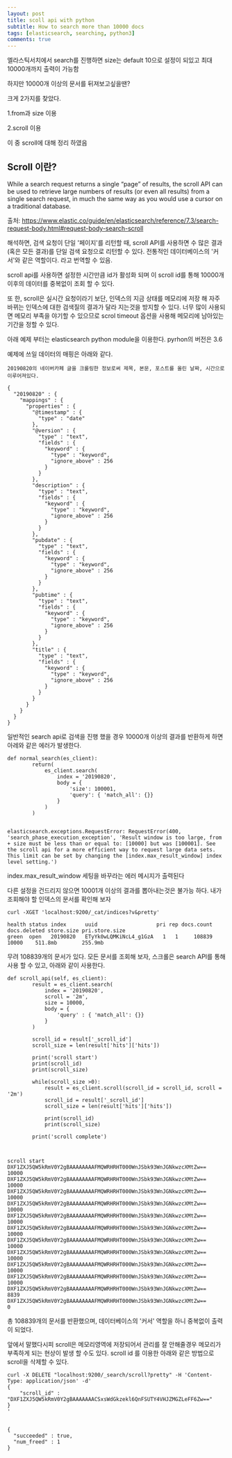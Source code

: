 ```yaml
---
layout: post
title: scoll api with python
subtitle: How to search more than 10000 docs
tags: [elasticsearch, searching, python3]
comments: true
---
```

엘라스틱서치에서 search를 진행하면 size는 default 10으로 설정이 되있고 최대 10000개까지 출력이 가능함

하지만 10000개 이상의 문서를 뒤져보고싶을땐?

크게 2가지를 찾았다.

1.from과 size 이용

2.scroll 이용

이 중 scroll에 대해 정리 하였음

## Scroll 이란?

While a search request returns a single “page” of results, the scroll API can be used to retrieve large numbers of results (or even all results) from a single search request, in much the same way as you would use a cursor on a traditional database.

출처: https://www.elastic.co/guide/en/elasticsearch/reference/7.3/search-request-body.html#request-body-search-scroll

해석하면, 검색 요청이 단일 '페이지'를 리턴할 때, scroll API를 사용하면 수 많은 결과(혹은 모든 결과)를 단일 검색 요청으로 리턴할 수 있다. 전통적인 데이터베이스의 '커서'와 같은 역할이다. 라고 번역할 수 있음.

scroll api를 사용하면 설정한 시간만큼 id가 활성화 되며 이 scroll id를 통해 10000개 이후의 데이터를 중복없이 조회 할 수 있다.

또 한, scroll은 실시간 요청이라기 보단, 인덱스의 지금 상태를 메모리에 저장 해 자주 바뀌는 인덱스에 대한 검색질의 결과가 달라 지는것을 방지할 수 있다. 너무 많이 사용되면 메모리 부족을 야기할 수 있으므로 scrol timeout 옵션을 사용해 메모리에 남아있는 기간을 정할 수 있다.

아래 예제 부터는 elasticsearch python module을 이용한다. pyrhon의 버전은 3.6

예제에 쓰일 데이터의 매핑은 아래와 같다.
~~~
20190820의 네이버카페 글을 크롤링한 정보로써 제목, 본문, 포스트를 올린 날짜, 시간으로 이루어져있다.

{
  "20190820" : {
    "mappings" : {
      "properties" : {
        "@timestamp" : {
          "type" : "date"
        },
        "@version" : {
          "type" : "text",
          "fields" : {
            "keyword" : {
              "type" : "keyword",
              "ignore_above" : 256
            }
          }
        },
        "description" : {
          "type" : "text",
          "fields" : {
            "keyword" : {
              "type" : "keyword",
              "ignore_above" : 256
            }
          }
        },
        "pubdate" : {
          "type" : "text",
          "fields" : {
            "keyword" : {
              "type" : "keyword",
              "ignore_above" : 256
            }
          }
        },
        "pubtime" : {
          "type" : "text",
          "fields" : {
            "keyword" : {
              "type" : "keyword",
              "ignore_above" : 256
            }
          }
        },
        "title" : {
          "type" : "text",
          "fields" : {
            "keyword" : {
              "type" : "keyword",
              "ignore_above" : 256
            }
          }
        }
      }
    }
  }
}
~~~

일반적인 search api로 검색을 진행 했을 경우 10000개 이상의 결과를 반환하게 하면 아레와 같은 에러가 발생한다.
~~~
def normal_search(es_client):
        return(
            es_client.search(
                index = '20190820',
                body = {
                    'size': 100001,
                    'query': { 'match_all': {}}
                }
            )
        )


elasticsearch.exceptions.RequestError: RequestError(400, 'search_phase_execution_exception', 'Result window is too large, from + size must be less than or equal to: [10000] but was [100001]. See the scroll api for a more efficient way to request large data sets. This limit can be set by changing the [index.max_result_window] index level setting.')
~~~

index.max_result_window 세팅을 바꾸라는 에러 메시지가 출력된다

다른 설정을 건드리지 않으면 10001개 이상의 결과를 뽑아내는것은 불가능 하다. 내가 조회해야 할 인덱스의 문서를 확인해 보자

```
curl -XGET 'localhost:9200/_cat/indices?v&pretty'

health status index      uuid                   pri rep docs.count docs.deleted store.size pri.store.size
green  open   20190820   ETyYk0wLQMKiNcL4_g1GzA   1   1     108839        10000    511.8mb        255.9mb
```

무려 108839개의 문서가 있다. 모든 문서를 조회해 보자, 스크롤은 search API를 통해 사용 할 수 있고, 아래와 같이 사용한다.

~~~
def scroll_api(self, es_client):
        result = es_client.search(
            index = '20190820',
            scroll = '2m',
            size = 10000,
            body = {
                'query' : { 'match_all': {}}
            }
        )

        scroll_id = result['_scroll_id']
        scroll_size = len(result['hits']['hits'])

        print('scroll start')
        print(scroll_id)
        print(scroll_size)

        while(scroll_size >0):
            result = es_client.scroll(scroll_id = scroll_id, scroll = '2m')
            scroll_id = result['_scroll_id']
            scroll_size = len(result['hits']['hits'])

            print(scroll_id)
            print(scroll_size)

        print('scroll complete')
        
        

scroll start
DXF1ZXJ5QW5kRmV0Y2gBAAAAAAAAFMQWRHRHT000WnJSbk93WnJGNkwzcXMtZw==
10000
DXF1ZXJ5QW5kRmV0Y2gBAAAAAAAAFMQWRHRHT000WnJSbk93WnJGNkwzcXMtZw==
10000
DXF1ZXJ5QW5kRmV0Y2gBAAAAAAAAFMQWRHRHT000WnJSbk93WnJGNkwzcXMtZw==
10000
DXF1ZXJ5QW5kRmV0Y2gBAAAAAAAAFMQWRHRHT000WnJSbk93WnJGNkwzcXMtZw==
10000
DXF1ZXJ5QW5kRmV0Y2gBAAAAAAAAFMQWRHRHT000WnJSbk93WnJGNkwzcXMtZw==
10000
DXF1ZXJ5QW5kRmV0Y2gBAAAAAAAAFMQWRHRHT000WnJSbk93WnJGNkwzcXMtZw==
10000
DXF1ZXJ5QW5kRmV0Y2gBAAAAAAAAFMQWRHRHT000WnJSbk93WnJGNkwzcXMtZw==
10000
DXF1ZXJ5QW5kRmV0Y2gBAAAAAAAAFMQWRHRHT000WnJSbk93WnJGNkwzcXMtZw==
10000
DXF1ZXJ5QW5kRmV0Y2gBAAAAAAAAFMQWRHRHT000WnJSbk93WnJGNkwzcXMtZw==
10000
DXF1ZXJ5QW5kRmV0Y2gBAAAAAAAAFMQWRHRHT000WnJSbk93WnJGNkwzcXMtZw==
10000
DXF1ZXJ5QW5kRmV0Y2gBAAAAAAAAFMQWRHRHT000WnJSbk93WnJGNkwzcXMtZw==
8839
DXF1ZXJ5QW5kRmV0Y2gBAAAAAAAAFMQWRHRHT000WnJSbk93WnJGNkwzcXMtZw==
0
~~~

총 108839개의 문서를 반환했으며, 데이터베이스의 '커서' 역할을 하니 중복없이 출력이 되었다.

앞에서 말했다시피 scroll은 메모리영역에 저장되어서 관리를 잘 안해줄경우 메모리가 부족하게 되는 현상이 발생 할 수도 있다.
scroll id 를 이용한 아래와 같은 방법으로 scroll을 삭제할 수 있다.

~~~
curl -X DELETE "localhost:9200/_search/scroll?pretty" -H 'Content-Type: application/json' -d'
{
    "scroll_id" : "DXF1ZXJ5QW5kRmV0Y2gBAAAAAAACSxsWdGkzekl6QnFSUTY4VHJZMGZLeFF6Zw=="
}
'


{
  "succeeded" : true,
  "num_freed" : 1
}
~~~
